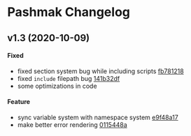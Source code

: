 # Pashmak Changelog

## v1.3 (2020-10-09)

#### Fixed
- fixed section system bug while including scripts [fb781218](https://github.com/parsampsh/pashmak/commit/fb7812187c063654bd0e4aab27de978b6151867b)
- fixed `include` filepath bug [141b32df](https://github.com/parsampsh/pashmak/commit/141b32dfccb42558b4ad8ce6d25612e90c6a5681)
- some optimizations in code

#### Feature
- sync variable system with namespace system [e9f48a17](https://github.com/parsampsh/pashmak/commit/e9f48a17646873d3ccaa574e6bf11911908ea3c6)
- make better error rendering [0115448a](https://github.com/parsampsh/pashmak/commit/0115448a95b02621d2e51009e41a18b268bd7729)
